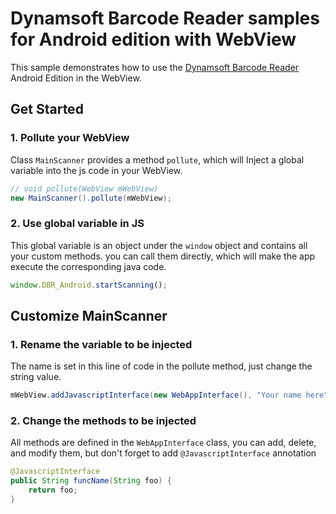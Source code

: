 # Dynamsoft Barcode Reader samples for Android edition with WebView

This sample demonstrates how to use the [Dynamsoft Barcode Reader](https://www.dynamsoft.com/barcode-reader/overview/) Android Edition in the WebView.

 

## Get Started

### 1. Pollute your WebView

Class `MainScanner` provides a method `pollute`, which will Inject a global variable into the js code in your WebView.

```java
// void pollute(WebView mWebView)
new MainScanner().pollute(mWebView);
```

### 2. Use global variable in JS

This global variable is an object under the `window` object and contains all your custom methods. you can call them directly, which will make the app execute the corresponding java code.

```javascript
window.DBR_Android.startScanning(); 
```

 

## Customize MainScanner

### 1. Rename the variable to be injected

The name is set in this line of code in the pollute method, just change the string value.

```java
mWebView.addJavascriptInterface(new WebAppInterface(), "Your name here");
```

### 2. Change the methods to be injected

All methods are defined in the `WebAppInterface` class, you can add, delete, and modify them, but don't forget to add `@JavascriptInterface` annotation

```java
@JavascriptInterface
public String funcName(String foo) {
    return foo;
}
```
